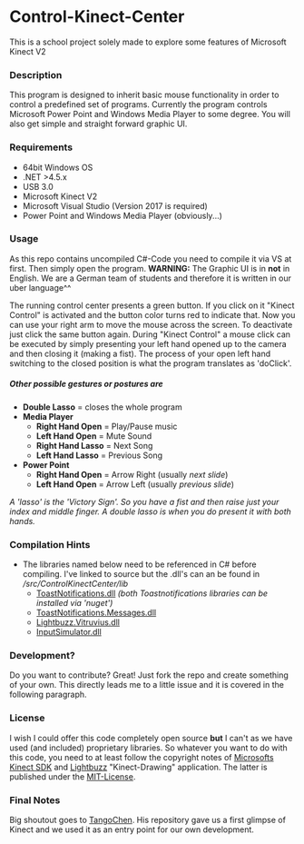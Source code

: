 # Control-Kinect-Center
This is a school project solely made to explore some features of Microsoft Kinect V2

### Description
This program is designed to inherit basic mouse functionality in order to control a predefined set of programs. Currently the program controls Microsoft Power Point and Windows Media Player to some degree. You will also get simple and straight forward graphic UI.

### Requirements
 - 64bit Windows OS
 - .NET >4.5.x
 - USB 3.0
 - Microsoft Kinect V2
 - Microsoft Visual Studio (Version 2017 is required)
 - Power Point and Windows Media Player (obviously...)

### Usage
As this repo contains uncompiled C#-Code you need to compile it via VS at first.
Then simply open the program.
**WARNING:** The Graphic UI is in **not** in English. We are a German team of students and therefore it is written in our uber language^^

The running control center presents a green button. If you click on it "Kinect Control" is activated and the button color turns red to indicate that. Now you can use your right arm to move the mouse across the screen. To deactivate just click the same button again. During "Kinect Control" a mouse click can be executed by simply presenting your left hand opened up to the camera and then closing it (making a fist). The process of your open left hand switching to the closed position is what the program translates as 'doClick'.

##### Other possible gestures or postures are
  - **Double Lasso** = closes the whole program
  - **Media Player**
    - **Right Hand Open** = Play/Pause music
    - **Left Hand Open** = Mute Sound
    - **Right Hand Lasso** = Next Song
    - **Left Hand Lasso** = Previous Song
  - **Power Point**
    - **Right Hand Open** = Arrow Right (usually *next slide*)
    - **Left Hand Open** = Arrow Left (usually *previous slide*)

*A 'lasso' is the 'Victory Sign'. So you have a fist and then raise just your index and middle finger. A double lasso is when you do present it with both hands.*

### Compilation Hints
  - The libraries named below need to be referenced in C# before compiling. I've linked to source but the .dll's can an be found in */src/ControlKinectCenter/lib*
    - [ToastNotifications.dll](https://github.com/raflop/ToastNotifications) *(both Toastnotifications libraries can be installed via 'nuget')*
    - [ToastNotifications.Messages.dll](https://github.com/raflop/ToastNotifications)
    - [Lightbuzz.Vitruvius.dll](https://github.com/LightBuzz/)
    - [InputSimulator.dll](https://inputsimulator.codeplex.com/)


### Development?
Do you want to contribute? Great!
Just fork the repo and create something of your own. This directly leads me to a little issue and it is covered in the following paragraph.

### License
I wish I could offer this code completely open source **but** I can't as we have used (and included) proprietary libraries. So whatever you want to do with this code, you need to at least follow the copyright notes of [Microsofts Kinect SDK](https://www.microsoft.com/en-us/download/details.aspx?id=44561) and [Lightbuzz](https://github.com/LightBuzz/Kinect-Drawing) "Kinect-Drawing" application. The latter is published under the [MIT-License](https://github.com/LightBuzz/Kinect-Drawing/blob/master/LICENSE).

### Final Notes
Big shoutout goes to [TangoChen](https://github.com/TangoChen/KinectV2MouseControl). His repository gave us a first glimpse of Kinect and we used it as an entry point for our own development.
